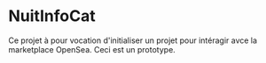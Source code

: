 # NuitInfoCat

Ce projet à pour vocation d'initialiser un projet pour intéragir avce la marketplace OpenSea.
Ceci est un prototype.
